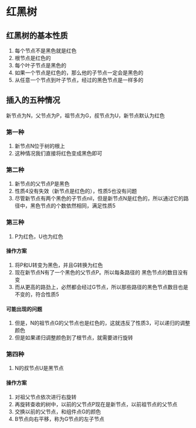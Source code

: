 # 红黑树
## 红黑树的基本性质
1. 每个节点不是黑色就是红色
2. 根节点是红色的
3. 每个叶子节点是黑色的
4. 如果一个节点是红色的，那么他的子节点一定会是黑色的
5. 从任意一个节点到叶子节点，经过的黑色节点是一样多的

## 插入的五种情况
 新节点为N，父节点为P，祖节点为G，叔节点为U，新节点默认为红色
### 第一种
1. 新节点N位于树的根上
2. 这种情况我们直接将红色变成黑色即可
### 第二种
1. 新节点的父节点P是黑色
2. 性质4没有失效（新节点是红色的），性质5也没有问题
3. 尽管新节点有两个黑色的子节点nil，但是新节点N是红色的，所以通过它的路径中，黑色节点的个数依然相同，满足性质5
### 第三种
1. P为红色，U也为红色
#### 操作方案
1. 将P和U转变为黑色，并且G转换为红色
2. 现在新节点N有了一个黑色的父节点P。所以每条路径的 黑色节点的数目没有变
3. 而从更高的路劲上，必然都会经过G节点，所以那些路径的黑色节点数目也是不变的，符合性质5
#### 可能出现的问题
1. 但是，N的祖节点G的父节点也是红色的，这就违反了性质3，可以递归的调整颜色
2. 但是如果递归调整颜色到了根节点，就需要进行旋转
### 第四种
1. N的叔节点U是黑节点
#### 操作方案
1. 对祖父节点依次进行右旋转
2. 再旋转查收的树中，以前的父节点P现在是新节点，以前祖节点的父节点
3. 交换以前的父节点，和组件点G的颜色
4. B节点向右平移，称为G节点的左子节点

